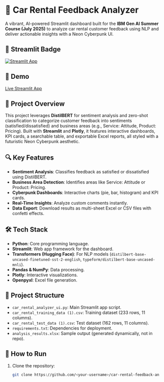 # 🚗 Car Rental Feedback Analyzer

A vibrant, AI-powered Streamlit dashboard built for the **IBM Gen AI Summer Course (July 2025)** to analyze car rental customer feedback using NLP and deliver actionable insights with a Neon Cyberpunk UI.

## 🌟 Streamlit Badge
[![Streamlit App](https://static.streamlit.io/badges/streamlit_badge_black_white.svg)](https://carrentalfeedbackanalyzer-ibm-shalvisurve.streamlit.app)

## 🌟 Demo
[Live Streamlit App](https://carrentalfeedbackanalyzer-ibm-shalvisurve.streamlit.app)

## 📖 Project Overview
This project leverages **DistilBERT** for sentiment analysis and zero-shot classification to categorize customer feedback into sentiments (satisfied/dissatisfied) and business areas (e.g., Service: Attitude, Product: Pricing). Built with **Streamlit** and **Plotly**, it features interactive dashboards, KPI cards, a searchable table, and exportable Excel reports, all styled with a futuristic Neon Cyberpunk aesthetic.

## 🔍 Key Features
- **Sentiment Analysis**: Classifies feedback as satisfied or dissatisfied using DistilBERT.
- **Business Area Detection**: Identifies areas like Service: Attitude or Product: Pricing.
- **Cyberpunk Dashboards**: Interactive charts (pie, bar, histogram) and KPI cards.
- **Real-Time Insights**: Analyze custom comments instantly.
- **Data Export**: Download results as multi-sheet Excel or CSV files with confetti effects.

## 🛠️ Tech Stack
- **Python**: Core programming language.
- **Streamlit**: Web app framework for the dashboard.
- **Transformers (Hugging Face)**: For NLP models (`distilbert-base-uncased-finetuned-sst-2-english`, `typeform/distilbert-base-uncased-mnli`).
- **Pandas & NumPy**: Data processing.
- **Plotly**: Interactive visualizations.
- **Openpyxl**: Excel file generation.

## 📂 Project Structure
- `car_rental_analyzer_ui.py`: Main Streamlit app script.
- `car_rental_training_data (1).csv`: Training dataset (233 rows, 11 columns).
- `car_rental_test_data (1).csv`: Test dataset (162 rows, 11 columns).
- `requirements.txt`: Dependencies for deployment.
- `analysis_results.xlsx`: Sample output (generated dynamically, not in repo).

## 🚀 How to Run
1. Clone the repository:
   ```bash
   git clone https://github.com/<your-username>/car-rental-feedback-analyzer.git

